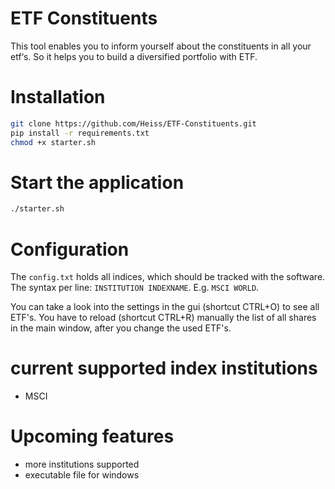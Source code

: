 # ETF Constituents

This tool enables you to inform yourself about the constituents in all your etf‘s. So it helps you to build a diversified portfolio with ETF.

# Installation

```bash
git clone https://github.com/Heiss/ETF-Constituents.git
pip install -r requirements.txt
chmod +x starter.sh
```

# Start the application

```bash
./starter.sh
```

# Configuration

The `config.txt` holds all indices, which should be tracked with the software. The syntax per line: `INSTITUTION INDEXNAME`. E.g. `MSCI WORLD`.

You can take a look into the settings in the gui (shortcut CTRL+O) to see all ETF's. You have to reload (shortcut CTRL+R) manually the list of all shares in the main window, after you change the used ETF's.

# current supported index institutions

- MSCI

# Upcoming features

- more institutions supported
- executable file for windows
